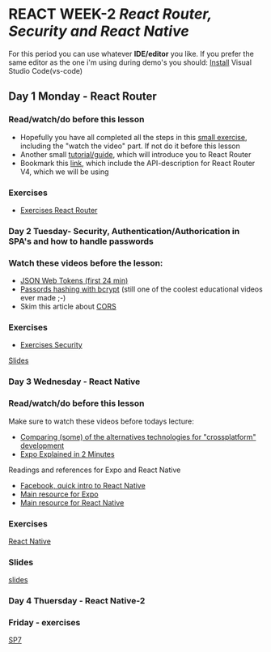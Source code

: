 # REACT WEEK-2 *React Router, Security and React Native*

For this period you can use whatever **IDE/editor** you like. If you prefer the same editor as the one i'm using during demo's you should: [Install](https://code.visualstudio.com/download) Visual Studio Code(vs-code) 

## Day 1 Monday - React Router

### Read/watch/do before this lesson
- Hopefully you have all completed all the steps in this [small exercise](https://docs.google.com/document/d/1NifApJ0QWxqa5kvvDxCvYew7WYqVViKiE0X8tB0Su0A/edit?usp=sharing), including the "watch the video" part. If not do it before this lesson
- Another small [tutorial/guide](https://www.sitepoint.com/react-router-v4-complete-guide/), which will introduce you to React Router
- Bookmark this [link](https://reacttraining.com/react-router/web/api/), which include the API-description for React Router V4, which we will be using

### Exercises
- [Exercises React Router](https://docs.google.com/document/d/1HS5x4viPsdFU0DxK-mIDTkaOk5v3NmJSig-JCOTmqQg/edit?usp=sharing) 



### Day 2 Tuesday- Security, Authentication/Authorication in SPA's and how to handle passwords

### Watch these videos before the lesson:

- [JSON Web Tokens (first 24 min)](https://www.youtube.com/watch?v=oXxbB5kv9OA)
- [Passords hashing with bcrypt](https://www.youtube.com/watch?v=O6cmuiTBZVs) (still one of the coolest educational videos ever made ;-)
- Skim this article about [CORS](https://developer.mozilla.org/en-US/docs/Web/HTTP/CORS)


### Exercises
- [Exercises Security](https://docs.google.com/document/d/1hC21WzWjNnQLy0eoLJB-HFRmVYpj-KtprHfmgwlyx50/edit?usp=sharing) 

[Slides](http://sem3slides.mydemos.dk/security/security.html)


### Day 3 Wednesday - React Native

### Read/watch/do before this lesson
Make sure to watch these videos before todays lecture:
- [Comparing (some) of the alternatives technologies for "crossplatform" development](https://www.youtube.com/watch?v=bnYJRYFsrSw)
- [Expo Explained in 2 Minutes](https://www.youtube.com/watch?v=IQI9aUlouMI)

Readings and references for Expo and React Native
- [Facebook, quick intro to React Native](https://facebook.github.io/react-native/)
- [Main resource for Expo](https://docs.expo.io/versions/latest/index.html)
- [Main resource for React Native](https://facebook.github.io/react-native/docs/getting-started.html)

### Exercises
[React Native](https://docs.google.com/document/d/1InOKIB8hLsjKCtjrqkgtQIDHDorMEvpE_j12MMvU1Vk/edit?usp=sharing)

### Slides
[slides](https://efif.sharepoint.com/sites/cph/Lyngby/_layouts/15/guestaccess.aspx?docid=04450ab78c4af4a52b57374a8a0bbab99&authkey=Abf1DjeZQAopUlja2hem9cs)

### Day 4 Thuersday - React Native-2

### Friday - exercises
[SP7]()
